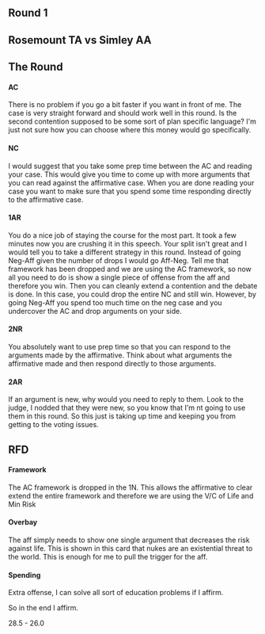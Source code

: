 ## Round 1
## Rosemount TA vs Simley AA

## The Round

#### AC
There is no problem if you go a bit faster if you want in front of me.  The case is very straight forward and should work well in this round.  Is the second contention supposed to be some sort of plan specific language?  I'm just not sure how you can choose where this money would go specifically.

#### NC
I would suggest that you take some prep time between the AC and reading your case.  This would give you time to come up with more arguments that you can read against the affirmative case.  When you are done reading your case you want to make sure that you spend some time responding directly to the affirmative case.

#### 1AR
You do a nice job of staying the course for the most part.  It took a few minutes now you are crushing it in this speech.  Your split isn't great and I would tell you to take a different strategy in this round.  Instead of going Neg-Aff given the number of drops I would go Aff-Neg.  Tell me that framework has been dropped and we are using the AC framework, so now all you need to do is show a single piece of offense from the aff and therefore you win.  Then you can cleanly extend a contention and the debate is done.  In this case, you could drop the entire NC and still win.  However, by going Neg-Aff you spend too much time on the neg case and you undercover the AC and drop arguments on your side.

#### 2NR
You absolutely want to use prep time so that you can respond to the arguments made by the affirmative.  Think about what arguments the affirmative made and then respond directly to those arguments.

#### 2AR
If an argument is new, why would you need to reply to them.  Look to the judge, I nodded that they were new, so you know that I'm nt going to use them in this round.  So this just is taking up time and keeping you from getting to the voting issues.

## RFD

#### Framework
The AC framework is dropped in the 1N.  This allows the affirmative to clear extend the entire framework and therefore we are using the V/C of Life and Min Risk

#### Overbay
The aff simply needs to show one single argument that decreases the risk against life.  This is shown in this card that nukes are an existential threat to the world.  This is enough for me to pull the trigger for the aff.

#### Spending
Extra offense, I can solve all sort of education problems if I affirm.

So in the end I affirm.

28.5 - 26.0



